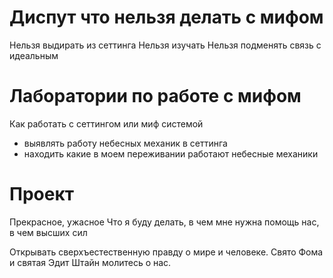 # Диспут что нельзя делать с мифом
Нельзя выдирать из сеттинга
Нельзя изучать
Нельзя подменять связь с идеальным 
# Лаборатории по работе с мифом
Как работать с сеттингом или миф системой 
- выявлять работу небесных механик в сеттинга
- находить какие в моем переживании работают небесные механики

# Проект 
Прекрасное, ужасное
Что я буду делать, в чем мне нужна помощь нас, в чем высших сил

Открывать сверхъестественную правду о мире и человеке. Свято Фома и святая Эдит Штайн молитесь о нас.